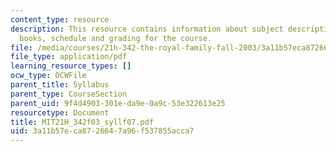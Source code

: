 ```yaml
---
content_type: resource
description: This resource contains information about subject description, assignments,
  books, schedule and grading for the course.
file: /media/courses/21h-342-the-royal-family-fall-2003/3a11b57eca8726647a96f537855acca7_MIT21H_342f03_syllf07.pdf
file_type: application/pdf
learning_resource_types: []
ocw_type: OCWFile
parent_title: Syllabus
parent_type: CourseSection
parent_uid: 9f4d4903-301e-da9e-0a9c-53e322613e25
resourcetype: Document
title: MIT21H_342f03_syllf07.pdf
uid: 3a11b57e-ca87-2664-7a96-f537855acca7
---
```

